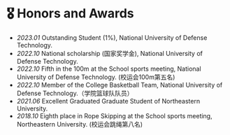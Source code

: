 # 🎖 Honors and Awards
- *2023.01* Outstanding Student (1%), National University of Defense Technology.
- *2022.10* National scholarship (国家奖学金), National University of Defense Technology.
- *2022.10* Fifth in the 100m at the School sports meeting, National University of Defense Technology. (校运会100m第五名)
- *2022.10* Member of the College Basketball Team, National University of Defense Technology.（学院篮球队队员）
- *2021.06* Excellent Graduated Graduate Student of Northeastern University.
- *2018.10* Eighth place in Rope Skipping at the School sports meeting, Northeastern University. (校运会跳绳第八名)
  
